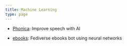 ```yaml
---
title: Machine Learning
type: page
---
```



- [Phonica](https://www.phonica.org): Improve speech with AI

- [ebooks](https://git.exozy.me/a/ebooks): Fediverse ebooks bot using neural networks
